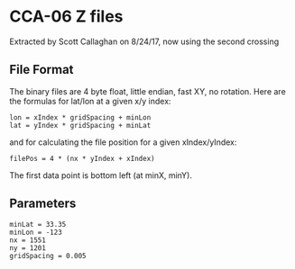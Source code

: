 # CCA-06 Z files

Extracted by Scott Callaghan on 8/24/17, now using the second crossing

## File Format

The binary files are 4 byte float, little endian, fast XY, no rotation. Here are the formulas for lat/lon at a given x/y index:

```
lon = xIndex * gridSpacing + minLon
lat = yIndex * gridSpacing + minLat
```

and for calculating the file position for a given xIndex/yIndex:

```
filePos = 4 * (nx * yIndex + xIndex)
```

The first data point is bottom left (at minX, minY). 

## Parameters
```
minLat = 33.35
minLon = -123
nx = 1551
ny = 1201
gridSpacing = 0.005 
```
